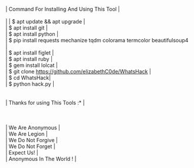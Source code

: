 | Command For Installing And Using This Tool |<br><br>
| 
| $ apt update && apt upgrade |<br>
| $ apt install git |<br>
| $ apt install python |<br>
| $ pip install requests mechanize tqdm colorama termcolor beautifulsoup4 |<br>
| $ apt install figlet |<br>
| $ apt install ruby |<br>
| $ gem install lolcat |<br>
| $ git clone https://github.com/elizabethC0de/WhatsHack |<br>
| $ cd WhatsHack|<br>
| $ python hack.py |<br><br><br>
| Thanks for using This Tools :* |<br><br><br><br>
| We Are Anonymous |<br>
| We Are Legion |<br>
| We Do Not Forgive |<br>
| We Do Not Forget |<br>
| Expect Us! |<br>
| Anonymous In The World ! |
